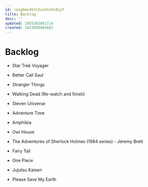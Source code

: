 ```yaml
---
id: ceagbmx4k3i5sokhd3n8iyf
title: Backlog
desc: ''
updated: 1655302861714
created: 1653890984882
---
```


# Backlog

- Star Trek Voyager
- Better Call Saul
- Stranger Things
- Walking Dead (Re-watch and finish)

- Steven Universe
- Adventure Time
- Amphibia
- Owl House

- The Adventures of Sherlock Holmes (1984 series) - Jeremy Brett

- Fairy Tail
- One Piece
- Jujutsu Kaisen
- Please Save My Earth
